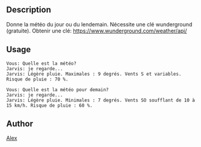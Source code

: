 <!---
IMPORTANT
=========
This README.md is displayed in the WebStore as well as within Jarvis app
Please do not change the structure of this file
Fill-in Description, Usage & Author sections
Make sure to rename the [en] folder into the language code your plugin is written in (ex: fr, es, de, it...)
For multi-language plugin:
- clone the language directory and translate commands/functions.sh
- optionally write the Description / Usage sections in several languages
-->
## Description
Donne la météo du jour ou du lendemain.
Nécessite une clé wunderground (gratuite).
Obtenir une clé: https://www.wunderground.com/weather/api/

## Usage
```
Vous: Quelle est la météo?
Jarvis: je regarde...
Jarvis: Légère pluie. Maximales : 9 degrés. Vents S et variables. Risque de pluie : 70 %.

Vous: Quelle est la météo pour demain?
Jarvis: je regarde...
Jarvis: Légère pluie. Minimales : 7 degrés. Vents SO soufflant de 10 à 15 km/h. Risque de pluie : 60 %.
```

## Author
[Alex](https://github.com/alexylem)
